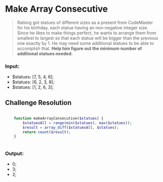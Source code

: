 # Make Array Consecutive

>
> Ratiorg got statues of different sizes as a present from CodeMaster for his birthday, each statue having an non-negative integer size.
> Since he likes to make things perfect, he wants to arrange them from smallest to largest so that each statue will be bigger than the previous one exactly by 1. He may need some additional statues to be able to accomplish that.
> **Help him figure out the minimum number of additional statues needed.**
>

### Input:

- $statues: [7, 5, 4, 6];
- $statues: [6, 2, 3, 8];
- $statues: [1, 2, 6, 3];



## Challenge Resolution
```php
   
    function makeArrayConsecutive($statues) {
        $statuesAll = range(min($statues), max($statues));
	    $result = array_diff($statuesAll, $statues);
        return count($result);
    }
   
```

### Output:

- 0;
- 3;
- 2;

